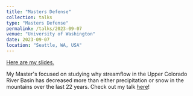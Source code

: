 ```yaml
---
title: "Masters Defense"
collection: talks
type: "Masters Defense"
permalink: /talks/2023-09-07
venue: "University of Washington"
date: 2023-09-07
location: "Seattle, WA, USA"
---
```


[Here are my slides.](https://docs.google.com/presentation/d/1IUaF7tEEkabohScLKQvEe_EfzHO87c3t/edit?usp=sharing&ouid=111433636305075309904&rtpof=true&sd=true)

My Master's focused on studying why streamflow in the Upper Colorado River Basin has decreased more than either precipitation or snow in the mountains over the last 22 years. Check out my talk [here](https://youtu.be/io0Y4PnIRhk?si=joggtAvtFnso7Mi9)!